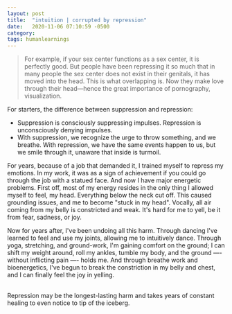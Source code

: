 ```yaml
---
layout: post
title:  "intuition | corrupted by repression"
date:   2020-11-06 07:10:59 -0500
category: 
tags: humanlearnings
---
```

>For example, if your sex center functions as a sex center, it is perfectly good. But people have been repressing it so much that in many people the sex center does not exist in their genitals, it has moved into the head. This is what overlapping is. Now they make love through their head—hence the great importance of pornography, visualization.

For starters, the difference between suppression and repression:
- Suppression is consciously suppressing impulses. Repression is unconsciously denying impulses. 
- With suppression, we recognize the urge to throw something, and we breathe. With repression, we have the same events happen to us, but we smile through it, unaware that inside is turmoil.

For years, because of a job that demanded it, I trained myself to repress my emotions. In my work, it was as a sign of achievement if you could go through the job with a statued face. And now I have major energetic problems. First off, most of my energy resides in the only thing I allowed myself to feel, my head. Everything below the neck cut off. This caused grounding issues, and me to become "stuck in my head". Vocally, all air coming from my belly is constricted and weak. It's hard for me to yell, be it from fear, sadness, or joy. 

Now for years after, I've been undoing all this harm. Through dancing I've learned to feel and use my joints, allowing me to intuitively dance. Through yoga, stretching, and ground-work, I'm gaining comfort on the ground; I can shift my weight around, roll my ankles, tumble my body, and the ground —- without inflicting pain —- holds me. And through breathe work and bioenergetics, I've begun to break the constriction in my belly and chest, and I can finally feel the joy in yelling.

<br>
Repression may be the longest-lasting harm and takes years of constant healing to even notice to tip of the iceberg.